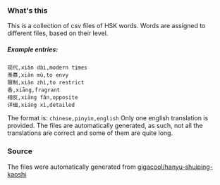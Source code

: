 ### What's this
This is a collection of csv files of HSK words. Words are assigned to different files,
based on their level.

##### Example entries:
```
现代,xiàn dài,modern times
羡慕,xiàn mù,to envy
限制,xiàn zhì,to restrict
香,xiāng,fragrant
相反,xiāng fǎn,opposite
详细,xiáng xì,detailed
```

The format is: `chinese,pinyin,english`
Only one english translation is provided.
The files are automatically generated, as such, not all the translations are correct and some of them are quite long.

### Source
The files were automatically generated from [gigacool/hanyu-shuiping-kaoshi](https://github.com/gigacool/hanyu-shuiping-kaoshi)
